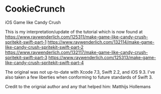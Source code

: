 # CookieCrunch
iOS Game like Candy Crush

This is my interpretation/update of the tutorial which is now found at
https://www.raywenderlich.com/125311/make-game-like-candy-crush-spritekit-swift-part-1
https://www.raywenderlich.com/132114/make-game-like-candy-crush-spritekit-swift-part-2
https://www.raywenderlich.com/132117/make-game-like-candy-crush-spritekit-swift-part-3
https://www.raywenderlich.com/125313/make-game-like-candy-crush-spritekit-swift-part-4

The original was not up-to-date with Xcode 7.3, Swift 2.2, and iOS 9.3. I've
also taken a few liberties when conforming to future standards of Swift 3.

Credit to the orignial author and any that helped him: Matthijs Hollemans
